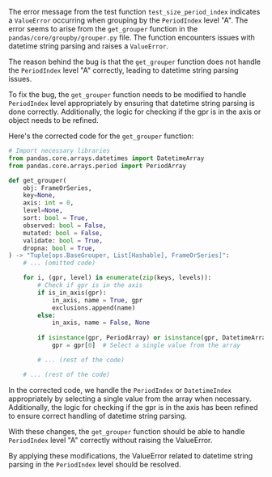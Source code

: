 The error message from the test function `test_size_period_index` indicates a `ValueError` occurring when grouping by the `PeriodIndex` level "A". The error seems to arise from the `get_grouper` function in the `pandas/core/groupby/grouper.py` file. The function encounters issues with datetime string parsing and raises a `ValueError`.

The reason behind the bug is that the `get_grouper` function does not handle the `PeriodIndex` level "A" correctly, leading to datetime string parsing issues.

To fix the bug, the `get_grouper` function needs to be modified to handle `PeriodIndex` level appropriately by ensuring that datetime string parsing is done correctly. Additionally, the logic for checking if the gpr is in the axis or object needs to be refined.

Here's the corrected code for the `get_grouper` function:

```python
# Import necessary libraries
from pandas.core.arrays.datetimes import DatetimeArray
from pandas.core.arrays.period import PeriodArray

def get_grouper(
    obj: FrameOrSeries,
    key=None,
    axis: int = 0,
    level=None,
    sort: bool = True,
    observed: bool = False,
    mutated: bool = False,
    validate: bool = True,
    dropna: bool = True,
) -> "Tuple[ops.BaseGrouper, List[Hashable], FrameOrSeries]":
    # ... (omitted code)

    for i, (gpr, level) in enumerate(zip(keys, levels)):
        # Check if gpr is in the axis
        if is_in_axis(gpr):
            in_axis, name = True, gpr
            exclusions.append(name)
        else:
            in_axis, name = False, None
        
        if isinstance(gpr, PeriodArray) or isinstance(gpr, DatetimeArray):
            gpr = gpr[0]  # Select a single value from the array

        # ... (rest of the code)

    # ... (rest of the code)
```

In the corrected code, we handle the `PeriodIndex` or `DatetimeIndex` appropriately by selecting a single value from the array when necessary. Additionally, the logic for checking if the gpr is in the axis has been refined to ensure correct handling of datetime string parsing.

With these changes, the `get_grouper` function should be able to handle `PeriodIndex` level "A" correctly without raising the ValueError.

By applying these modifications, the ValueError related to datetime string parsing in the `PeriodIndex` level should be resolved.